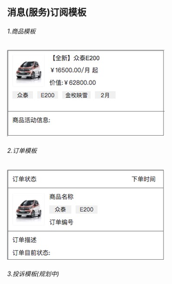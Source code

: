 消息(服务)订阅模板
-----
###### 1.商品模板
![images](/templates/docs/ms/images/product_template.png)
###### 2.订单模板
![images](/templates/docs/ms/images/order_template.png)
###### 3.投诉模板(规划中)